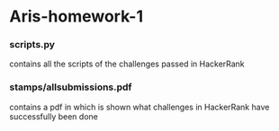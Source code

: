 # Aris-homework-1
### scripts.py 
contains all the scripts of the challenges passed in HackerRank
### stamps/allsubmissions.pdf 
contains a pdf in which is shown what challenges in HackerRank have successfully been done
